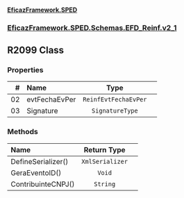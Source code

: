 #### [EficazFramework.SPED](EficazFrameworkSPED.md 'EficazFramework SPED')
### [EficazFramework.SPED.Schemas.EFD_Reinf.v2_1](EficazFramework.SPED.Schemas.EFD_Reinf.v2_1.md 'EficazFramework.SPED.Schemas.EFD_Reinf.v2_1')

## R2099 Class
### Properties

| # | Name | Type | |
| ---: | :--- | :---: | :--- |
| 02 | evtFechaEvPer | `ReinfEvtFechaEvPer` |  |
| 03 | Signature | `SignatureType` |  |
### Methods

| Name | Return Type | |
| :--- | :---: | :--- |
| DefineSerializer() | `XmlSerializer` |  |
| GeraEventoID() | `Void` |  |
| ContribuinteCNPJ() | `String` |  |
